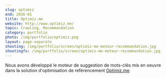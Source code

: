 ```yaml
---
slug: optimiz
end: 2016-01
title: Optimiz.me
website: http://www.optimiz.me/
topic: Crawling, Recommandation
category: portfolio
photo: /img/portfolio/optimiz.png
layout: page-separate
shooting: /img/portfolio/screen/optimiz-me-moteur-recommandation.jpg
shootingfx: /img/portfolio/screen/optimiz-me-moteur-recommandation.jpg
---
```

Nous avons développé le moteur de suggestion de mots-clés mis en oeuvre dans la solution d'optimisation de reférencement [Optimiz.me]({{page.website}}).
